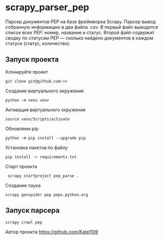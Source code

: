 # scrapy_parser_pep
Парсер документов PEP на базе фреймворка Scrapy.
Парсер вывод собранную информацию в два файла .csv:
В первый файл выводится список всех PEP: номер, название и статус.
Второй файл содержит сводку по статусам PEP — сколько найдено документов в каждом статусе (статус, количество).

## Запуск проекта
Клонируйте проект

```git clone git@github.com:<> ```

Создание виртуального окружения

```python -m venv venv ```

Активация виртуального окружения

```source venv/Scripts/activate ```

Обновляем pip

```python -m pip install --upgrade pip ```

Установка пакетов по файлу

```pip install -r requirements.txt ```

Старт проекта

``` scrapy startproject pep_parse .```

Создание паука

```scrapy genspider pep peps.python.org ```

## Запуск парсера

```scrapy crawl pep ``` 

Автор проекта https://github.com/Kate1109

